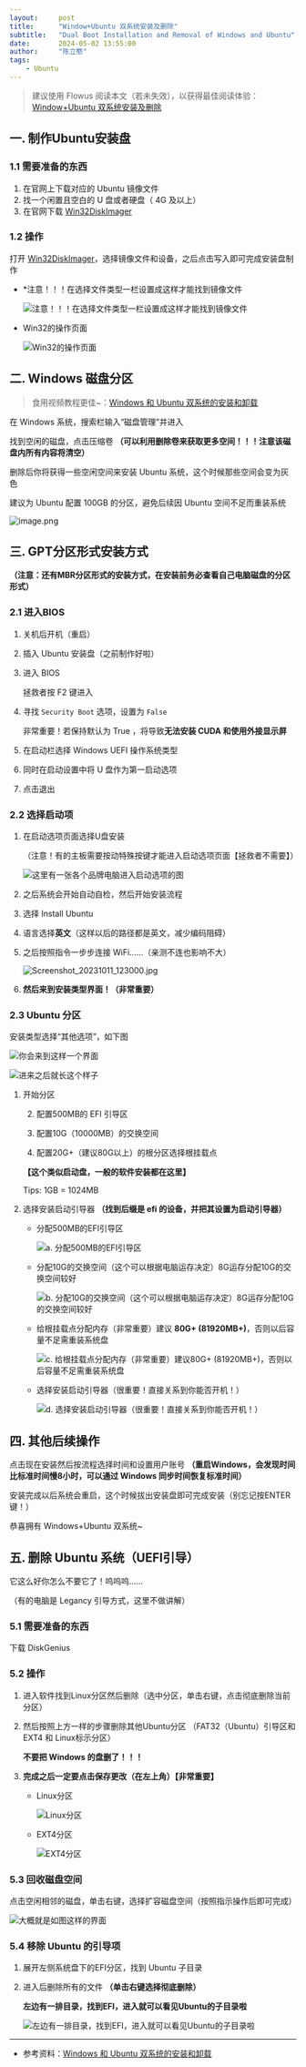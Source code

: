 ```yaml
---
layout:     post
title:      "Window+Ubuntu 双系统安装及删除"
subtitle:   "Dual Boot Installation and Removal of Windows and Ubuntu"
date:       2024-05-02 13:55:00
author:     "陈立憨"
tags:
    - Ubuntu
---
```


> 建议使用 Flowus 阅读本文（若未失效），以获得最佳阅读体验：[Window+Ubuntu 双系统安装及删除](https://flowus.cn/lihanchen/share/e6735ca6-92fb-4db0-ad6c-54837d87c510?code=4PP1RS)

## 一. 制作Ubuntu安装盘

### 1.1 需要准备的东西

1. 在官网上下载对应的 Ubuntu 镜像文件
2. 找一个闲置且空白的 U 盘或者硬盘（ 4G 及以上）
3. 在官网下载 [Win32DiskImager](https://sourceforge.net/projects/win32diskimager/)

### 1.2 操作

打开 [Win32DiskImager](https://sourceforge.net/projects/win32diskimager/)，选择镜像文件和设备，之后点击写入即可完成安装盘制作

-  *注意！！！在选择文件类型一栏设置成这样才能找到镜像文件

    ![注意！！！在选择文件类型一栏设置成这样才能找到镜像文件](/img/in-post/About_Ubuntu/Dual-Boot-Installation-and-Removal-of-Windows-and-Ubuntu/屏幕截图+2023-09-29+152624.png)

- Win32的操作页面

    ![Win32的操作页面](/img/in-post/About_Ubuntu/Dual-Boot-Installation-and-Removal-of-Windows-and-Ubuntu/屏幕截图+2023-09-29+152702.png)

## 二. Windows 磁盘分区

> 食用视频教程更佳~：[Windows 和 Ubuntu 双系统的安装和卸载](https://www.bilibili.com/video/BV1554y1n7zv/?p=5&share_source=copy_web&vd_source=fdbeaf912252824f68963fa058b7ba54&t=267)


在 Windows 系统，搜索栏输入“磁盘管理”并进入

找到空闲的磁盘，点击压缩卷 **（可以利用删除卷来获取更多空间！！！注意该磁盘内所有内容将清空）**

删除后你将获得一些空闲空间来安装 Ubuntu 系统，这个时候那些空间会变为灰色

建议为 Ubuntu 配置 100GB 的分区，避免后续因 Ubuntu 空间不足而重装系统

![image.png](/img/in-post/About_Ubuntu/Dual-Boot-Installation-and-Removal-of-Windows-and-Ubuntu/image.png)

## 三. GPT分区形式安装方式

**（注意：还有MBR分区形式的安装方式，在安装前务必查看自己电脑磁盘的分区形式）**

### 2.1 进入BIOS

1. 关机后开机（重启）

2. 插入 Ubuntu 安装盘（之前制作好啦）

3. 进入 BIOS 

    拯救者按 F2 键进入

4. 寻找 `Security Boot` 选项，设置为 `False`

    非常重要！若保持默认为 True ，将导致**无法安装 CUDA 和使用外接显示屏**

5. 在启动栏选择 Windows UEFI 操作系统类型

6. 同时在启动设置中将 U 盘作为第一启动选项

7. 点击退出

### 2.2 选择启动项

1. 在启动选项页面选择U盘安装

    （注意！有的主板需要按动特殊按键才能进入启动选项页面【拯救者不需要】）

    ![这里有一张各个品牌电脑进入启动选项的图](/img/in-post/About_Ubuntu/Dual-Boot-Installation-and-Removal-of-Windows-and-Ubuntu/18693d99ef00adb796a60084f02b775.jpg)

2. 之后系统会开始自动自检，然后开始安装流程

3. 选择 Install Ubuntu

4. 语言选择**英文**（这样以后的路径都是英文，减少编码阻碍）

5. 之后按照指令一步步连接 WiFi......（亲测不连也影响不大）

    ![Screenshot_20231011_123000.jpg](/img/in-post/About_Ubuntu/Dual-Boot-Installation-and-Removal-of-Windows-and-Ubuntu/Screenshot_20231011_123000.jpg)

6. **然后来到安装类型界面！（非常重要）**

### 2.3 Ubuntu 分区

安装类型选择“其他选项”，如下图

![你会来到这样一个界面](/img/in-post/About_Ubuntu/Dual-Boot-Installation-and-Removal-of-Windows-and-Ubuntu/cb00df755bdb7436e3b9c3b9b95b253.jpg)


![进来之后就长这个样子](/img/in-post/About_Ubuntu/Dual-Boot-Installation-and-Removal-of-Windows-and-Ubuntu/569bdadaf6712df8810b0fd6d8f44ef.jpg)

1. 开始分区

    2. 配置500MB的 EFI 引导区

    3. 配置10G（10000MB）的交换空间

    4. 配置20G+（建议80G以上）的根分区选择根挂载点

    **【这个类似启动盘，一般的软件安装都在这里】**

    Tips: 1GB = 1024MB

2. 选择安装启动引导器 **（找到后缀是 efi 的设备，并把其设置为启动引导器）**

    - 分配500MB的EFI引导区

        ![a. 分配500MB的EFI引导区](/img/in-post/About_Ubuntu/Dual-Boot-Installation-and-Removal-of-Windows-and-Ubuntu/fd64c3e0f8871395501ce2da760fe20.jpg)
        
    - 分配10G的交换空间（这个可以根据电脑运存决定）8G运存分配10G的交换空间较好

        ![b. 分配10G的交换空间（这个可以根据电脑运存决定）8G运存分配10G的交换空间较好](/img/in-post/About_Ubuntu/Dual-Boot-Installation-and-Removal-of-Windows-and-Ubuntu/577b82e73117e651a99d5136d2ade29.jpg)

    - 给根挂载点分配内存（非常重要）建议 **80G+ (81920MB+)**，否则以后容量不足需重装系统盘

        ![c. 给根挂载点分配内存（非常重要）建议80G+ (81920MB+)，否则以后容量不足需重装系统盘](/img/in-post/About_Ubuntu/Dual-Boot-Installation-and-Removal-of-Windows-and-Ubuntu/eb81233c070280b94c4886f1ac41a99.jpg)

    - 选择安装启动引导器（很重要！直接关系到你能否开机！）

        ![d. 选择安装启动引导器（很重要！直接关系到你能否开机！）](/img/in-post/About_Ubuntu/Dual-Boot-Installation-and-Removal-of-Windows-and-Ubuntu/f5ec220d4d07fde47e79a72275318cb.jpg)

## 四. 其他后续操作

点击现在安装然后按流程选择时间和设置用户账号
**（重启Windows，会发现时间比标准时间慢8小时，可以通过 Windows 同步时间恢复标准时间）**

安装完成以后系统会重启，这个时候拔出安装盘即可完成安装（别忘记按ENTER键！）

恭喜拥有 Windows+Ubuntu 双系统~

## 五. 删除 Ubuntu 系统（UEFI引导）

它这么好你怎么不要它了！呜呜呜......

（有的电脑是 Legancy 引导方式，这里不做讲解）

### 5.1 需要准备的东西

下载 DiskGenius

### 5.2 操作

1. 进入软件找到Linux分区然后删除（选中分区，单击右键，点击彻底删除当前分区）

2. 然后按照上方一样的步骤删除其他Ubuntu分区 （FAT32（Ubuntu）引导区和EXT4 和 Linux标示分区）

    **不要把 Windows 的盘删了！！！**

1. **完成之后一定要点击保存更改（在左上角）【非常重要】**
    
    - Linux分区

        ![Linux分区](/img/in-post/About_Ubuntu/Dual-Boot-Installation-and-Removal-of-Windows-and-Ubuntu/屏幕截图+2023-09-29+150348.png)

    - EXT4分区

        ![EXT4分区](/img/in-post/About_Ubuntu/Dual-Boot-Installation-and-Removal-of-Windows-and-Ubuntu/屏幕截图+2023-09-29+150651.png)

### 5.3 回收磁盘空间

点击空闲相邻的磁盘，单击右键，选择扩容磁盘空间（按照指示操作后即可完成）

![大概就是如图这样的界面](/img/in-post/About_Ubuntu/Dual-Boot-Installation-and-Removal-of-Windows-and-Ubuntu/屏幕截图+2023-09-29+151016.png)

### 5.4 移除 Ubuntu 的引导项

1. 展开左侧系统盘下的EFI分区，找到 Ubuntu 子目录

2. 进入后删除所有的文件 **（单击右键选择彻底删除）**

    **左边有一排目录，找到EFI，进入就可以看见Ubuntu的子目录啦**

    ![左边有一排目录，找到EFI，进入就可以看见Ubuntu的子目录啦](/img/in-post/About_Ubuntu/Dual-Boot-Installation-and-Removal-of-Windows-and-Ubuntu/屏幕截图+2023-09-29+151343.png)

---

- 参考资料：[Windows 和 Ubuntu 双系统的安装和卸载](https://www.bilibili.com/video/BV1554y1n7zv/?p=5&share_source=copy_web&vd_source=fdbeaf912252824f68963fa058b7ba54)